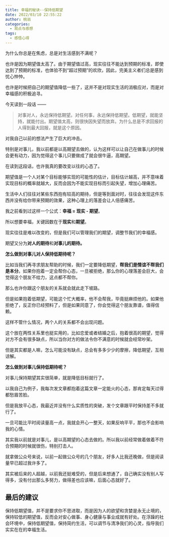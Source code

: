 ```yaml
---
title: 幸福的秘诀--保持低期望
date: 2022/03/10 22:55:22
author: 桃翁
categories: 
  - 观点与感想
tags: 
  - 感悟心得
---
```


为什么你总是在焦虑，总是对生活感到不满呢？

也许是因为期望值太高了。由于期望值过高，现实往往不能达到预期的标准，即使达到了预期的标准，也体验不到“超过预期”的欢欣，因此，完美主义者们总是感到忧心忡忡。

也许是时候把自己的期望值降低一些了，这并不是对现实生活的消极应对，而是对幸福感的积极追寻。

今天读到一段话 ——

> 对事对人，永远保持低期望。对任何事，永远保持低期望。低期望，就能坚持，就能付出。期望值太高，则很快因失望而放弃。为什么总是不求回报的人得到最大回报，就是这个原因。

对我自己以前的想法产生了巨大的冲击。

特别是对事儿，我以前都是以高期望去做的，认为这样可以让自己在做事儿的时候会更有动力，因为觉得这个事儿只要做成了就会很牛逼，高期望。

在读到这段话，也许我真的要改变以往的心态了。

期望值是一个人对某个目标能够实现的可能性的估计，目标估计越高，并不意味着实现目标的概率就越大，反而会因为不能实现目标而引起失望，增加心理痛苦。

生活中人们往往对某些东西抱有较高的期待，但是等到面对时，往往会发现这件东西并没有给你带来预期的效果，这种心理上的落差会让人倍感痛苦。

我之前看到过这样一个公式：**幸福 = 现实 - 期望**。

所以想要幸福，关键因数在于**现实**和**期望**。

现实往往是难以改变的，但是我们可以管理我们的期望，调整节我们的幸福感。

期望又分为**对人的期待**和**对事儿的期待。**

**怎么做到对事儿对人保持低期待呢？**

比如当我们再寻求朋友帮助的时候，我们一定要降低期望，**帮我们是情谊不帮我们是本分**。如果你抱着一定会帮你心态，一旦被拒绝，那么你的心理落差会巨大，会觉得这个朋友不给力，这点都不帮你。

那么也许你跟这个朋友的关系就会就此走下坡路。

但是如果抱着低期望，可能这个忙大概率，他不会帮我，毕竟挺麻烦他的。如果他拒绝了，反正你已经预料了，但是如果同意了，你会觉得这个朋友靠谱，值得信赖。

这样不管什么情况，两个人的关系都不会出现问题。

这个放在两性关系里也挺实用的，比如恋爱或者结婚之后，抱着很高的期望，觉得对方不会有很多缺点，所以当你对方的做法令你不满意的时候就会经常吵架。

但是其实都是人嘛，怎么可能没有缺点，总会有多多少少的摩擦，降低期望，互相谅解。

**怎么做到对事儿保持低期待呢？**

对事儿保持期望其实很简单，就是降低目标就行了。

以我自己为例子，我每次发文章都抱着这篇文章一定能火的心态，那肯定每天过得都愁眉苦脸。

但是我放平心态，我最近并没有什么实质性的突破，发个文章跟平时保持差不多就行了。

一旦可能比平时阅读量高一点，我就会开心一整天，如果反响平平，那也不会影响我的心情。

其实我以前就是对事儿，是以高期望的心态去做的。所以我以前经常做着做着不符合预期的时候就很伤，特别打击人。

就拿做公众号来说，以前一起做公众号的几个朋友，好多人比我还晚做，但是阅读量早已超过我许多了。

其实被后来的人超越，以前我还挺难受的，但是后来想通了，自己确实没有别人写得多，没有付出那么多努力，做得差也应该嘛，后面心态就好了。

## 最后的建议

保持低期望值，并不是要求你不思进取，而是因为人的欲望和贪婪是永无止境的，保持较低的期望值，反而会对安心做事、身心健康与事业成就有好处。在浮躁的社会环境中，保持低期望值，保持简约生活，可以调节与清净我们的心灵，指导我们实实在在的幸福生活。